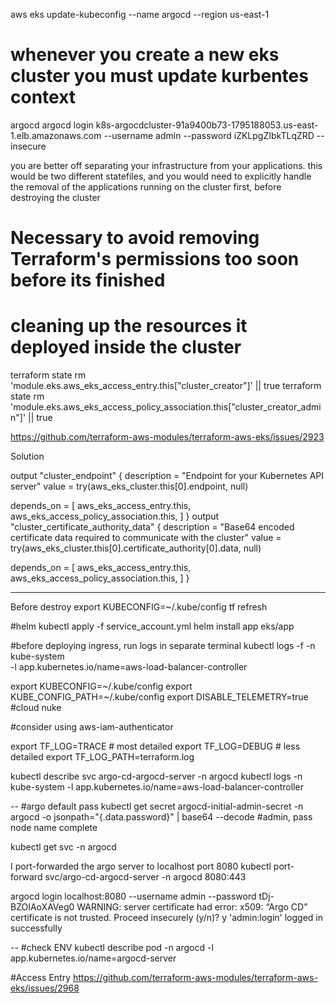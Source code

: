 aws eks update-kubeconfig --name argocd --region us-east-1
# whenever you create a new eks cluster you must update kurbentes context


argocd
argocd login k8s-argocdcluster-91a9400b73-1795188053.us-east-1.elb.amazonaws.com --username admin --password iZKLpgZIbkTLqZRD --insecure

you are better off separating your infrastructure from your applications.
this would be two different statefiles, and you would need to explicitly handle the removal of the applications running on the cluster first, before destroying the cluster
# Necessary to avoid removing Terraform's permissions too soon before its finished
# cleaning up the resources it deployed inside the cluster
terraform state rm 'module.eks.aws_eks_access_entry.this["cluster_creator"]' || true
terraform state rm 'module.eks.aws_eks_access_policy_association.this["cluster_creator_admin"]' || true

https://github.com/terraform-aws-modules/terraform-aws-eks/issues/2923

Solution

output "cluster_endpoint" {
  description = "Endpoint for your Kubernetes API server"
  value       = try(aws_eks_cluster.this[0].endpoint, null)

  depends_on = [
    aws_eks_access_entry.this,
    aws_eks_access_policy_association.this,
  ]
}
output "cluster_certificate_authority_data" {
  description = "Base64 encoded certificate data required to communicate with the cluster"
  value       = try(aws_eks_cluster.this[0].certificate_authority[0].data, null)

  depends_on = [
    aws_eks_access_entry.this,
    aws_eks_access_policy_association.this,
  ]
}

----

Before destroy
export KUBECONFIG=~/.kube/config
tf refresh

#helm
kubectl apply -f service_account.yml
helm install app eks/app

#before deploying ingress, run logs in separate terminal
kubectl logs -f -n kube-system \
-l app.kubernetes.io/name=aws-load-balancer-controller

export KUBECONFIG=~/.kube/config
export KUBE_CONFIG_PATH=~/.kube/config
export DISABLE_TELEMETRY=true #cloud nuke

#consider using aws-iam-authenticator

export TF_LOG=TRACE # most detailed
export TF_LOG=DEBUG # less detailed
export TF_LOG_PATH=terraform.log

kubectl describe svc argo-cd-argocd-server -n argocd
kubectl logs -n kube-system -l app.kubernetes.io/name=aws-load-balancer-controller

--
#argo default pass
kubectl get secret argocd-initial-admin-secret -n argocd -o jsonpath="{.data.password}" | base64 --decode
#admin, pass node name complete

kubectl get svc -n argocd

I port-forwarded the argo server to localhost port 8080
    kubectl port-forward svc/argo-cd-argocd-server -n argocd 8080:443

argocd login localhost:8080 --username admin --password tDj-BZOIAoXAVeg0
WARNING: server certificate had error: x509: “Argo CD” certificate is not trusted. Proceed insecurely (y/n)? y
'admin:login' logged in successfully

--
#check ENV
kubectl describe pod -n argocd -l app.kubernetes.io/name=argocd-server

#Access Entry
https://github.com/terraform-aws-modules/terraform-aws-eks/issues/2968